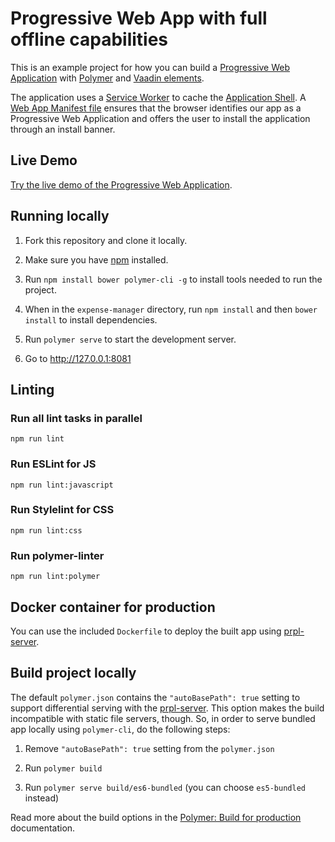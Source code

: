 # Progressive Web App with full offline capabilities

This is an example project for how you can build a [Progressive Web Application](https://developers.google.com/web/progressive-web-apps/) with [Polymer](https://www.polymer-project.org/) and [Vaadin elements](https://vaadin.com/elements).


The application uses a [Service Worker](https://developers.google.com/web/fundamentals/primers/service-workers/) to cache the [Application Shell](https://developers.google.com/web/fundamentals/architecture/app-shell). A [Web App Manifest file](https://developers.google.com/web/fundamentals/web-app-manifest/) ensures that the browser identifies our app as a Progressive Web Application and offers the user to install the application through an install banner.

## Live Demo
[Try the live demo of the Progressive Web Application](https://expensemanager.demo.vaadin.com/).

## Running locally

1. Fork this repository and clone it locally.

2. Make sure you have [npm](https://www.npmjs.com/) installed.

3. Run `npm install bower polymer-cli -g` to install tools needed to run the project.

3. When in the `expense-manager` directory, run `npm install` and then `bower install` to install dependencies.

4. Run `polymer serve` to start the development server.

5. Go to http://127.0.0.1:8081

## Linting

### Run all lint tasks in parallel

```
npm run lint
```

### Run ESLint for JS

```
npm run lint:javascript
```

### Run Stylelint for CSS

```
npm run lint:css
```

### Run polymer-linter

```
npm run lint:polymer
```

## Docker container for production
You can use the included `Dockerfile` to deploy the built app using [prpl-server](https://github.com/Polymer/prpl-server-node).

## Build project locally

The default `polymer.json` contains the `"autoBasePath": true` setting to support differential serving with the [prpl-server](https://github.com/Polymer/prpl-server-node).
This option makes the build incompatible with static file servers, though. So, in order to serve bundled app locally using `polymer-cli`, do the following steps:

1. Remove `"autoBasePath": true` setting from the `polymer.json`

2. Run `polymer build`

3. Run `polymer serve build/es6-bundled` (you can choose `es5-bundled` instead)

Read more about the build options in the [Polymer: Build for production](https://www.polymer-project.org/2.0/toolbox/build-for-production) documentation.
